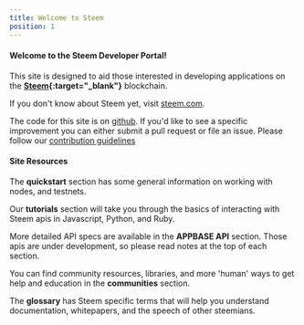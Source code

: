 ```yaml
---
title: Welcome to Steem
position: 1
---
```


#### Welcome to the Steem Developer Portal! 

This site is designed to aid those interested in developing applications on the  **[Steem](http://steem.com){:target="_blank"}** blockchain. 

If you don't know about Steem yet, visit [steem.com](https://steem.com).

The code for this site is on [github](https://github.com/steemit/devportal). If you'd like to see a specific improvement 
you can either submit a pull request or file an issue. Please follow our 
[contribution guidelines](https://github.com/steemit/devportal/blob/master/CONTRIBUTING.md)



#### Site Resources

The **quickstart** section has some general information on working with nodes, and testnets.

Our **tutorials** section will take you through the basics of interacting with Steem apis in Javascript, Python, and Ruby.

More detailed API specs are available in the **APPBASE API** section. Those apis are under development, so please read 
notes at the top of each section.

You can find community resources, libraries, and more 'human' ways to get help and education in the **communities** section. 

The **glossary** has Steem specific terms that will help you understand documentation, whitepapers, and the speech of other steemians.


